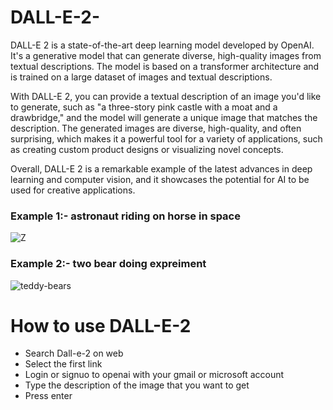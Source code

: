 # DALL-E-2-

DALL-E 2 is a state-of-the-art deep learning model developed by OpenAI. It's a generative model that can generate diverse, high-quality images from textual descriptions. The model is based on a transformer architecture and is trained on a large dataset of images and textual descriptions.

With DALL-E 2, you can provide a textual description of an image you'd like to generate, such as "a three-story pink castle with a moat and a drawbridge," and the model will generate a unique image that matches the description. The generated images are diverse, high-quality, and often surprising, which makes it a powerful tool for a variety of applications, such as creating custom product designs or visualizing novel concepts.

Overall, DALL-E 2 is a remarkable example of the latest advances in deep learning and computer vision, and it showcases the potential for AI to be used for creative applications.

### Example 1:- astronaut riding on horse in space
![Z](https://user-images.githubusercontent.com/99650506/218293328-3989fd68-ffb7-4efc-80ff-6bdef85a0268.jpg)



### Example 2:- two bear doing expreiment
![teddy-bears](https://user-images.githubusercontent.com/99650506/218293200-224961d8-a5be-4c36-aa51-c7b5e51789ff.jpg)



# How to use DALL-E-2
  * Search Dall-e-2 on web
  * Select the first link 
  * Login or signuo to openai with your gmail or microsoft account
  * Type the description of the image that you want to get
  * Press enter
